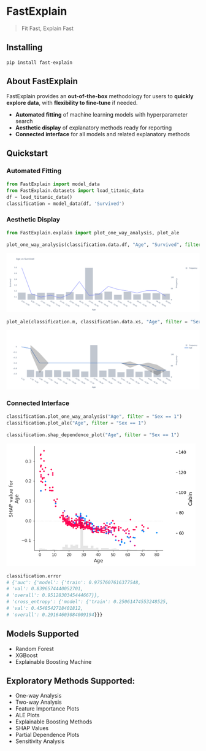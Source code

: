 # FastExplain
> Fit Fast, Explain Fast

## Installing
```
pip install fast-explain
``` 
## About FastExplain
FastExplain provides an **out-of-the-box** methodology for users to **quickly explore data**, with **flexibility to fine-tune** if needed.
- **Automated fitting** of machine learning models with hyperparameter search
- **Aesthetic display** of explanatory methods ready for reporting
- **Connected interface** for all models and related explanatory methods

## Quickstart
### Automated Fitting
``` python
from FastExplain import model_data
from FastExplain.datasets import load_titanic_data
df = load_titanic_data()
classification = model_data(df, 'Survived')
``` 
### Aesthetic Display
``` python
from FastExplain.explain import plot_one_way_analysis, plot_ale
```
``` python
plot_one_way_analysis(classification.data.df, "Age", "Survived", filter = "Sex == 1")
```
<img alt="One Way" src="images/one_way.png">

``` python
plot_ale(classification.m, classification.data.xs, "Age", filter = "Sex == 1")
```
<img alt="ALE" src="images/ale.png">

### Connected Interface
``` python
classification.plot_one_way_analysis("Age", filter = "Sex == 1")
classification.plot_ale("Age", filter = "Sex == 1")
```

``` python
classification.shap_dependence_plot("Age", filter = "Sex == 1")
```
<img alt="SHAP" src="images/shap.png">

``` python
classification.error
# {'auc': {'model': {'train': 0.9757607616377548,
# 'val': 0.8396574440052701,
# 'overall': 0.9512830345444667}},
# 'cross_entropy': {'model': {'train': 0.25061474553248525,
# 'val': 0.4548542718401812,
# 'overall': 0.29164603084009194}}}
``` 

## Models Supported
- Random Forest
- XGBoost
- Explainable Boosting Machine

## Exploratory Methods Supported:
- One-way Analysis
- Two-way Analysis
- Feature Importance Plots
- ALE Plots
- Explainable Boosting Methods
- SHAP Values
- Partial Dependence Plots
- Sensitivity Analysis
























